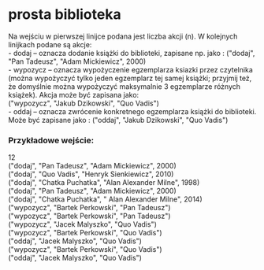 # prosta biblioteka

Na wejściu w pierwszej linijce podana jest liczba akcji (n).
W kolejnych linijkach podane są akcje:<br>
    - dodaj – oznacza dodanie książki do biblioteki, zapisane np. jako :
("dodaj", "Pan Tadeusz", "Adam Mickiewicz", 2000)<br>
    - wypozycz – oznacza wypożyczenie egzemplarza ksiazki przez
czytelnika (można wypożyczyć tylko jeden egzemplarz tej samej
książki; przyjmij też, że domyślnie można wypożyczyć maksymalnie 3
egzemplarze różnych książek). Akcja może być zapisana jako:<br>
("wypozycz", "Jakub Dzikowski", "Quo Vadis")<br>
    - oddaj – oznacza zwrócenie konkretnego egzemplarza książki do
biblioteki. Może być zapisane jako : ("oddaj", "Jakub Dzikowski", "Quo
Vadis")

### Przykładowe wejście:
12<br>
("dodaj", "Pan Tadeusz", "Adam Mickiewicz", 2000)<br>
("dodaj", "Quo Vadis", "Henryk Sienkiewicz", 2010)<br>
("dodaj", "Chatka Puchatka", "Alan Alexander Milne", 1998)<br>
("dodaj", "Pan Tadeusz", "Adam Mickiewicz", 2000)<br>
("dodaj", "Chatka Puchatka", " Alan Alexander Milne", 2014)<br>
("wypozycz", "Bartek Perkowski", "Pan Tadeusz")<br>
("wypozycz", "Bartek Perkowski", "Pan Tadeusz")<br>
("wypozycz", "Jacek Malyszko", "Quo Vadis")<br>
("wypozycz", "Bartek Perkowski", "Quo Vadis")<br>
("oddaj", "Jacek Malyszko", "Quo Vadis")<br>
("wypozycz", "Bartek Perkowski", "Quo Vadis")<br>
("oddaj", "Jacek Malyszko", "Quo Vadis")<br>